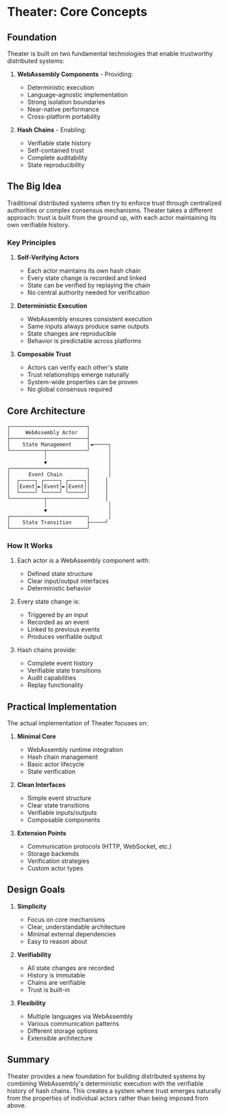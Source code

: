 # Theater: Core Concepts

## Foundation

Theater is built on two fundamental technologies that enable trustworthy distributed systems:

1. **WebAssembly Components** - Providing:
   - Deterministic execution
   - Language-agnostic implementation
   - Strong isolation boundaries
   - Near-native performance
   - Cross-platform portability

2. **Hash Chains** - Enabling:
   - Verifiable state history
   - Self-contained trust
   - Complete auditability
   - State reproducibility

## The Big Idea

Traditional distributed systems often try to enforce trust through centralized authorities or complex consensus mechanisms. Theater takes a different approach: trust is built from the ground up, with each actor maintaining its own verifiable history.

### Key Principles

1. **Self-Verifying Actors**
   - Each actor maintains its own hash chain
   - Every state change is recorded and linked
   - State can be verified by replaying the chain
   - No central authority needed for verification

2. **Deterministic Execution**
   - WebAssembly ensures consistent execution
   - Same inputs always produce same outputs
   - State changes are reproducible
   - Behavior is predictable across platforms

3. **Composable Trust**
   - Actors can verify each other's state
   - Trust relationships emerge naturally
   - System-wide properties can be proven
   - No global consensus required

## Core Architecture

```
┌─────────────────────────┐
│     WebAssembly Actor   │
├─────────────────────────┤
│    State Management     │◄─────┐
└───────────┬─────────────┘      │
            │                    │
            ▼                    │
┌─────────────────────────┐      │
│      Event Chain        │      │
│  ┌─────┐ ┌─────┐ ┌─────┐│     │
│  │Event│►│Event│►│Event││     │
│  └─────┘ └─────┘ └─────┘│     │
└───────────┬─────────────┘     │
            │                    │
            ▼                    │
┌─────────────────────────┐      │
│    State Transition     ├─────┘
└─────────────────────────┘
```

### How It Works

1. Each actor is a WebAssembly component with:
   - Defined state structure
   - Clear input/output interfaces
   - Deterministic behavior

2. Every state change is:
   - Triggered by an input
   - Recorded as an event
   - Linked to previous events
   - Produces verifiable output

3. Hash chains provide:
   - Complete event history
   - Verifiable state transitions
   - Audit capabilities
   - Replay functionality

## Practical Implementation

The actual implementation of Theater focuses on:

1. **Minimal Core**
   - WebAssembly runtime integration
   - Hash chain management
   - Basic actor lifecycle
   - State verification

2. **Clean Interfaces**
   - Simple event structure
   - Clear state transitions
   - Verifiable inputs/outputs
   - Composable components

3. **Extension Points**
   - Communication protocols (HTTP, WebSocket, etc.)
   - Storage backends
   - Verification strategies
   - Custom actor types

## Design Goals

1. **Simplicity**
   - Focus on core mechanisms
   - Clear, understandable architecture
   - Minimal external dependencies
   - Easy to reason about

2. **Verifiability**
   - All state changes are recorded
   - History is immutable
   - Chains are verifiable
   - Trust is built-in

3. **Flexibility**
   - Multiple languages via WebAssembly
   - Various communication patterns
   - Different storage options
   - Extensible architecture

## Summary

Theater provides a new foundation for building distributed systems by combining WebAssembly's deterministic execution with the verifiable history of hash chains. This creates a system where trust emerges naturally from the properties of individual actors rather than being imposed from above.